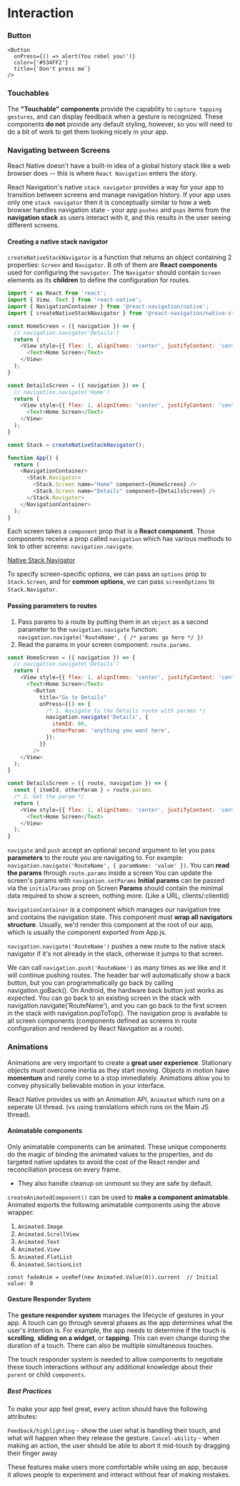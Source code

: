 # Interaction

### Button

```
<Button 
  onPress={() => alert(You rebel you!')}
  color={'#534FF2'}
  title={`Don't press me`}
/>
```

### Touchables

The **"Touchable" components** provide the capability to `capture tapping gestures`, and can display feedback when a gesture is recognized.
These components **do not** provide any default styling, however, so you will need to do a bit of work to get them looking nicely in your app.

### Navigating between Screens

React Native doesn't have a built-in idea of a global history stack like a web browser does -- this is where `React Navigation` enters the story.

React Navigation's native `stack navigator` provides a way for your app to transition between screens and manage navigation history.
If your app uses only one `stack navigator` then it is conceptually similar to how a web browser handles navigation state - your app `pushes` and `pops` items from the **navigation stack** as users interact with it, and this results in the user seeing different screens.

#### Creating a native stack navigator​

`createNativeStackNavigator` is a function that returns an object containing 2 properties: `Screen` and `Navigator`. B
oth of them are **React components** used for configuring the `navigator`.
The `Navigator` should contain `Screen` elements as its **children** to define the configuration for routes.


``` javascript
import * as React from 'react';
import { View, Text } from 'react-native';
import { NavigationContainer } from '@react-navigation/native';
import { createNativeStackNavigator } from '@react-navigation/native-stack';

const HomeScreen = ({ navigation }) => {
  // navigation.navigate('Details')
  return (
    <View style={{ flex: 1, alignItems: 'center', justifyContent: 'center' }}>
      <Text>Home Screen</Text>
    </View>
  );
}

const DetailsScreen = ({ navigation }) => {
  // navigation.navigate('Home')
  return (
    <View style={{ flex: 1, alignItems: 'center', justifyContent: 'center' }}>
      <Text>Home Screen</Text>
    </View>
  );
}

const Stack = createNativeStackNavigator();

function App() {
  return (
    <NavigationContainer>
      <Stack.Navigator>
        <Stack.Screen name="Home" component={HomeScreen} />
        <Stack.Screen name="Details" component={DetailsScreen} />
      </Stack.Navigator>
    </NavigationContainer>
  );
}
```

Each screen takes a `component` prop that is a **React component**. Those components receive a prop called `navigation` which has various methods to link to other screens: `navigation.navigate`.

[Native Stack Navigator](https://reactnavigation.org/docs/native-stack-navigator/)

To specify screen-specific options, we can pass an `options` prop to `Stack.Screen`, and for **common options**, we can pass `screenOptions` to `Stack.Navigator`.

#### Passing parameters to routes

1. Pass params to a route by putting them in an `object` as a second parameter to the `navigation.navigate` function: `navigation.navigate('RouteName', { /* params go here */ })`
2. Read the params in your screen component: `route.params`.

``` javascript
const HomeScreen = ({ navigation }) => {
  // navigation.navigate('Details')
  return (
    <View style={{ flex: 1, alignItems: 'center', justifyContent: 'center' }}>
      <Text>Home Screen</Text>
        <Button
          title="Go to Details"
          onPress={() => {
            /* 1. Navigate to the Details route with params */
            navigation.navigate('Details', {
              itemId: 86,
              otherParam: 'anything you want here',
            });
          }}
        />
    </View>
  );
}

const DetailsScreen = ({ route, navigation }) => {
  const { itemId, otherParam } = route.params
  /* 2. Get the param */
  return (
    <View style={{ flex: 1, alignItems: 'center', justifyContent: 'center' }}>
      <Text>Home Screen</Text>
    </View>
  );
}
```

`navigate` and `push` accept an optional second argument to let you pass **parameters** to the route you are navigating to.
For example: `navigation.navigate('RouteName', { paramName: 'value' })`.
You can **read the params** through `route.params` inside a screen
You can update the screen's params with `navigation.setParams`
**Initial params** can be passed via the `initialParams` prop on Screen
**Params** should contain the minimal data required to show a screen, nothing more. (Like a URL, clients/:clientId)

`NavigationContainer` is a component which manages our navigation tree and contains the navigation state. This component must **wrap all navigators structure**.
Usually, we'd render this component at the root of our app, which is usually the component exported from App.js.

`navigation.navigate('RouteName')` pushes a new route to the native stack navigator if it's not already in the stack, otherwise it jumps to that screen.

We can call `navigation.push('RouteName')` as many times as we like and it will continue pushing routes.
The header bar will automatically show a back button, but you can programmatically go back by calling navigation.goBack(). On Android, the hardware back button just works as expected.
You can go back to an existing screen in the stack with navigation.navigate('RouteName'), and you can go back to the first screen in the stack with navigation.popToTop().
The navigation prop is available to all screen components (components defined as screens in route configuration and rendered by React Navigation as a route).



### Animations

Animations are very important to create a **great user experience**.
Stationary objects must overcome inertia as they start moving. Objects in motion have **momentum** and rarely come to a stop immediately.
Animations allow you to convey physically believable motion in your interface.


React Native provides us with an Animation API, `Animated` which runs on a seperate UI thread. (vs using translations which runs on the Main JS thread).

#### Animatable components

Only animatable components can be animated.
These unique components do the magic of binding the animated values to the properties, and do targeted native updates to avoid the cost of the React render and reconciliation process on every frame.

- They also handle cleanup on unmount so they are safe by default.

`createAnimatedComponent()` can be used to **make a component animatable**.
Animated exports the following animatable components using the above wrapper:

1. `Animated.Image`
2. `Animated.ScrollView`
3. `Animated.Text`
4. `Animated.View`
5. `Animated.FlatList`
6. `Animated.SectionList`


`const fadeAnim = useRef(new Animated.Value(0)).current  // Initial value: 0`

#### Gesture Responder System
The **gesture responder system** manages the lifecycle of gestures in your app.
A touch can go through several phases as the app determines what the user's intention is.
For example, the app needs to determine if the touch is **scrolling**, **sliding on a widget**, or **tapping**.
This can even change during the duration of a touch. There can also be multiple simultaneous touches.

The touch responder system is needed to allow components to negotiate these touch interactions without any additional knowledge about their `parent` or child `components`.

##### Best Practices

To make your app feel great, every action should have the following attributes:

`Feedback/highlighting` - show the user what is handling their touch, and what will happen when they release the gesture.
`Cancel-ability` - when making an action, the user should be able to abort it mid-touch by dragging their finger away

These features make users more comfortable while using an app, because it allows people to experiment and interact without fear of making mistakes.
